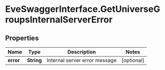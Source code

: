 # EveSwaggerInterface.GetUniverseGroupsInternalServerError

## Properties
Name | Type | Description | Notes
------------ | ------------- | ------------- | -------------
**error** | **String** | Internal server error message | [optional] 


